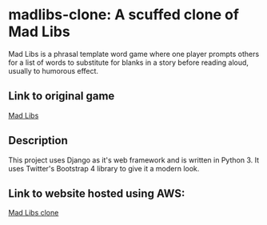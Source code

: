 # madlibs-clone: A scuffed clone of Mad Libs
Mad Libs is a phrasal template word game where one player prompts others for a list of words to substitute for blanks in a story before reading aloud, usually to humorous effect.

## Link to original game
[Mad Libs](http://www.madlibs.com)

## Description
This project uses Django as it's web framework and is written in Python 3. It uses Twitter's Bootstrap 4 library to give it a modern look.

## Link to website hosted using AWS:
[Mad Libs clone](http://ec2-15-207-47-65.ap-south-1.compute.amazonaws.com:8080/)
